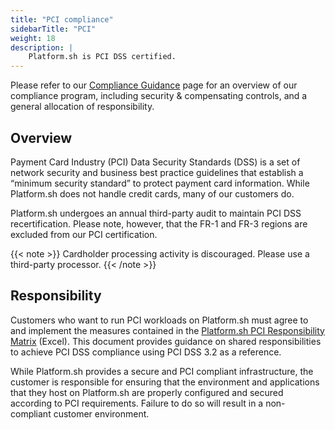```yaml
---
title: "PCI compliance"
sidebarTitle: "PCI"
weight: 18
description: |
    Platform.sh is PCI DSS certified.
---
```


Please refer to our [Compliance Guidance](https://docs.platform.sh/security/compliance-guidance.html) page for an overview of our compliance program, including security & compensating controls, and a general allocation of responsibility.

## Overview

Payment Card Industry (PCI) Data Security Standards (DSS) is a set of network security and business best practice guidelines that establish a “minimum security standard” to protect payment card information. While Platform.sh does not handle credit cards, many of our customers do.

Platform.sh undergoes an annual third-party audit to maintain PCI DSS recertification. Please note, however, that the FR-1 and FR-3 regions are excluded from our PCI certification.

{{< note >}}
Cardholder processing activity is discouraged. Please use a third-party processor.
{{< /note >}}

## Responsibility

Customers who want to run PCI workloads on Platform.sh must agree to and implement the measures contained in the [Platform.sh PCI Responsibility Matrix](https://docs.google.com/spreadsheets/d/1zLkHpdUoX1VNC3wTipl3g-Z4eHjou-57IrQxE8GH6oA/edit#gid=238986323) (Excel). This document provides guidance on shared responsibilities to achieve PCI DSS compliance using PCI DSS 3.2 as a reference.

While Platform.sh provides a secure and PCI compliant infrastructure, the customer is responsible for ensuring that the environment and applications that they host on Platform.sh are properly configured and secured according to PCI requirements. Failure to do so will result in a non-compliant customer environment.
